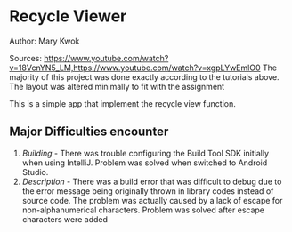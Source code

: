 # Recycle Viewer
Author: Mary Kwok

Sources: https://www.youtube.com/watch?v=18VcnYN5_LM,https://www.youtube.com/watch?v=xgpLYwEmlO0
The majority of this project was done exactly according to the tutorials above. The layout was altered minimally to fit with the assignment
         
This is a simple app that implement the recycle view function. 

## Major Difficulties encounter
1. *Building* - There was trouble configuring the Build Tool SDK initially when using IntelliJ. Problem was solved when switched to Android Studio.
2. *Description* - There was a build error that was difficult to debug due to the error message being originally thrown in library codes instead of source code. The problem was actually caused by a lack of escape for non-alphanumerical characters. Problem was solved after escape characters were added